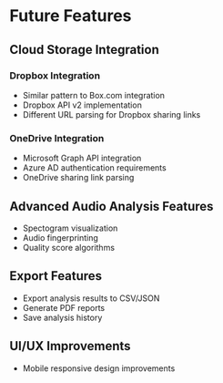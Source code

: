 # Future Features

## Cloud Storage Integration

### Dropbox Integration
- Similar pattern to Box.com integration
- Dropbox API v2 implementation
- Different URL parsing for Dropbox sharing links

### OneDrive Integration
- Microsoft Graph API integration
- Azure AD authentication requirements
- OneDrive sharing link parsing

## Advanced Audio Analysis Features
- Spectogram visualization
- Audio fingerprinting
- Quality score algorithms

## Export Features
- Export analysis results to CSV/JSON
- Generate PDF reports
- Save analysis history

## UI/UX Improvements
- Mobile responsive design improvements